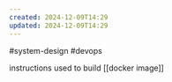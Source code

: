 ```yaml
---
created: 2024-12-09T14:29
updated: 2024-12-09T14:29
---
```

#system-design #devops 

instructions used to build [[docker image]]